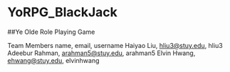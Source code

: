 # YoRPG_BlackJack
##Ye Olde Role Playing Game

Team Members
name, email, username
Haiyao Liu, hliu3@stuy.edu, hliu3
Adeebur Rahman, arahman5@stuy.edu, arahman5
Elvin Hwang, ehwang@stuy.edu, elvinhwang